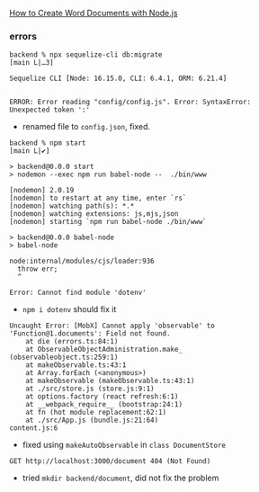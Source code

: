 
[How to Create Word Documents with Node.js](https://medium.com/swlh/how-to-create-word-documents-with-node-js-4f74d6d4662c)


### errors

```
backend % npx sequelize-cli db:migrate                                                            [main L|…3]

Sequelize CLI [Node: 16.15.0, CLI: 6.4.1, ORM: 6.21.4]


ERROR: Error reading "config/config.js". Error: SyntaxError: Unexpected token ':'

```
- renamed file to `config.json`, fixed.

```
backend % npm start                                                                      [main L|✔]

> backend@0.0.0 start
> nodemon --exec npm run babel-node --  ./bin/www

[nodemon] 2.0.19
[nodemon] to restart at any time, enter `rs`
[nodemon] watching path(s): *.*
[nodemon] watching extensions: js,mjs,json
[nodemon] starting `npm run babel-node ./bin/www`

> backend@0.0.0 babel-node
> babel-node

node:internal/modules/cjs/loader:936
  throw err;
  ^

Error: Cannot find module 'dotenv'

```

- `npm i dotenv` should fix it


```
Uncaught Error: [MobX] Cannot apply 'observable' to 'Function@1.documents': Field not found.
    at die (errors.ts:84:1)
    at ObservableObjectAdministration.make_ (observableobject.ts:259:1)
    at makeObservable.ts:43:1
    at Array.forEach (<anonymous>)
    at makeObservable (makeObservable.ts:43:1)
    at ./src/store.js (store.js:9:1)
    at options.factory (react refresh:6:1)
    at __webpack_require__ (bootstrap:24:1)
    at fn (hot module replacement:62:1)
    at ./src/App.js (bundle.js:21:64)
content.js:6 
``` 
- fixed using `makeAutoObservable` in `class DocumentStore`
 
```
GET http://localhost:3000/document 404 (Not Found)
```
- tried `mkdir backend/document`, did not fix the problem
